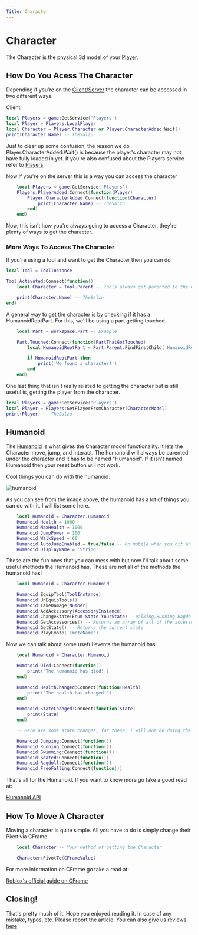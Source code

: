 ```yaml
---
Title: Character
---
```


# Character
The Character is the physical 3d model of your [Player](https://create.roblox.com/docs/reference/engine/classes/Player).

## How Do You Acess The Character
Depending if you're on the [Client/Server](https://developer.roblox.com/en-us/articles/Roblox-Client-Server-Model) the character can be accessed in two different ways.

Client:
```lua
local Players = game:GetService('Players')
local Player = Players.LocalPlayer
local Character = Player.Character or Player.CharacterAdded:Wait()
print(Character.Name) -- TheSalzu
```

Just to clear up some confusion, the reason we do Player.CharacterAdded:Wait() is because the player's character may not have fully loaded in yet. If you're also confused about the Players service refer to [Players](https://developer.roblox.com/en-us/api-reference/class/Players)

Now if you're on the server this is a way you can access the character

```lua
    local Players = game:GetService('Players')
    Players.PlayerAdded:Connect(function(Player)
        Player.CharacterAdded:Connect(function(Character)
            print(Character.Name) -- TheSalzu
        end)
    end)
```

Now, this isn't how you're always going to access a Character, they're plenty of ways to get the character.

### More Ways To Access The Character
If you're using a tool and want to get the Character then you can do

```lua
local Tool = ToolInstance

Tool.Activated:Connect(function()
    local Character = Tool.Parent -- Tools always get parented to the Character

    print(Character.Name) -- TheSalzu
end)
```

A general way to get the character is by checking if it has a HumanoidRootPart. For this, we'll be using a part getting touched.

```lua
    local Part = workspace.Part -- Example

    Part.Touched:Connect(function(PartThatGotTouched)
        local HumanoidRootPart = Part.Parent:FindFirstChild('HumanoidRootPart')

        if HumanoidRootPart then
            print('We found a character!')
        end
    end)
```

One last thing that isn't really related to getting the character but is still useful is, getting the player from the character.

```lua
local Players = game:GetService('Players')
local Player = Players:GetPlayerFromCharacter(CharacterModel)
print(Player) -- TheSalzu
```


## Humanoid
The [Humanoid](https://create.roblox.com/docs/reference/engine/classes/Humanoid) is what gives the Character model functionality. It lets the Character move, jump, and interact. The humanoid will always be parented under the character and it has to be named "Humanoid". If it isn't named Humanoid then your reset button will not work.

Cool things you can do with the humanoid:

![humanoid](https://imgur.com/ltzzVda.png)

As you can see from the image above, the humanoid has a lot of things you can do with it. I will list some here.

```lua
    local Humanoid = Character.Humanoid
    Humanoid.Health = 1000
    Humanoid.MaxHealth = 1000
    Humanoid.JumpPower = 100
    Humanoid.WalkSpeed = 60
    Humanoid.AutoJumpEnabled = true/false -- On mobile when you hit an obstacle it will auto jump
    Humanoid.DisplayName = 'String'
```

These are the fun ones that you can mess with but now I'll talk about some useful methods the Humanoid has.
These are not all of the methods the humanoid has!

```lua
    local Humanoid = Character.Humanoid

    Humanoid:EquipTool(ToolInstance)
    Humanoid:UnEquipTools()
    Humanoid:TakeDamage(Number)
    Humanoid:AddAccessory(AccessoryInstance)
    Humanoid:ChangeState(Enum.State.YourState) --Walking,Running,Ragdoll,Sitting,Jumping
    Humanoid:GetAccessories() -- Returns an array of all of the accessories
    Humanoid:GetState() -- Returns the current state
    Humanoid:PlayEmote('EmoteName')
```

Now we can talk about some useful events the humanoid has

```lua
    local Humanoid = Character.Humanoid

    Humanoid.Died:Connect(function()
        print('The humanoid has died!')
    end)

    Humanoid.HealthChanged:Connect(function(Health)
        print('The health has changed!')
    end)

    Humanoid.StateChanged:Connect(function(State)
        print(State)
    end)

    -- Here are some state changes, for these, I will not be doing the full event with the end)

    Humanoid.Jumping:Connect(function())
    Humanoid.Running:Connect(function())
    Humanoid.Swimming:Connect(function())
    Humanoid.Seated:Connect(function())
    Humanoid.Ragdoll:Connect(function())
    Humanoid.FreeFalling:Connect(function())
```

That's all for the Humanoid. If you want to know more go take a good read at:

[Humanoid API](https://create.roblox.com/docs/reference/engine/classes/Humanoid)

## How To Move A Character
Moving a character is quite simple. All you have to do is simply change their Pivot via CFrame.

```lua
    local Character -- Your method of getting the Character

    Character:PivotTo(CFrameValue)
```

For more information on CFrame go take a read at:

[Roblox's official guide on CFrame](https://developer.roblox.com/en-us/articles/Understanding-CFrame)  

## Closing!
That's pretty much of it. Hope you enjoyed reading it. In case of any mistake, typos, etc. Please report the article. You can also give us reviews [here](https://rodevs-helpers.github.io/Helpers-Documents/Others/Help_Us%21/)